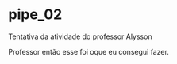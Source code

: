 # pipe_02
Tentativa da atividade do professor Alysson


Professor então esse foi oque eu consegui fazer.
